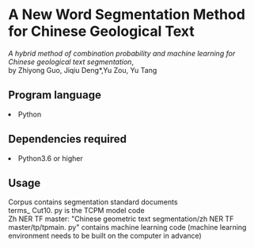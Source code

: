 # A New Word Segmentation Method for Chinese Geological Text
_A hybrid method of combination probability and machine learning for Chinese geological text segmentation_,  
by Zhiyong Guo, Jiqiu Deng*,Yu Zou, Yu Tang 

## Program language
 <li>Python</li>

## Dependencies required
 <li>Python3.6 or higher</li>

## Usage
  Corpus contains segmentation standard documents  
  terms_ Cut10. py is the TCPM model code  
  Zh NER TF master: "Chinese geometric text segmentation/zh NER TF master/tp/tpmain. py" contains machine learning code (machine learning environment needs to be built on the computer in advance)
